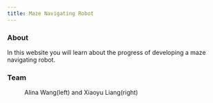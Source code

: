 ```yaml
---
title: Maze Navigating Robot
---
```

### About
In this website you will learn about the progress of developing a maze navigating robot.
### Team
<figure style="width: 500px" class="align-center">
  <img src="{{ '/images/TeamPic.png' | absolute_url }}" alt="">
  <figcaption>Alina Wang(left) and Xiaoyu Liang(right)</figcaption>
</figure> 
